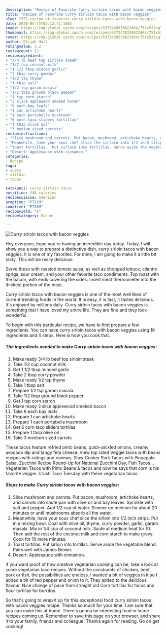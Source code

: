 ```yaml
---
description: "Recipe of Favorite Curry sirloin tacos with bacon veggies"
title: "Recipe of Favorite Curry sirloin tacos with bacon veggies"
slug: 2152-recipe-of-favorite-curry-sirloin-tacos-with-bacon-veggies
date: 2020-05-25T03:12:41.156Z
image: https://img-global.cpcdn.com/recipes/6373428338622464/751x532cq70/curry-sirloin-tacos-with-bacon-veggies-recipe-main-photo.jpg
thumbnail: https://img-global.cpcdn.com/recipes/6373428338622464/751x532cq70/curry-sirloin-tacos-with-bacon-veggies-recipe-main-photo.jpg
cover: https://img-global.cpcdn.com/recipes/6373428338622464/751x532cq70/curry-sirloin-tacos-with-bacon-veggies-recipe-main-photo.jpg
author: Elijah Hall
ratingvalue: 3.2
reviewcount: 12
recipeingredient:
- "3/4 lb beef top sirloin steak"
- "1/2 cup coconut milk"
- "1 1/2 tbsp minced garlic"
- "2 tbsp curry powder"
- "1/2 tsp thyme"
- "1 tbsp salt"
- "1/2 tsp garam masala"
- "1/2 tbsp ground black pepper"
- "1 tsp corn starch"
- "3 slice applewood smoked bacon"
- "6 each bay leafs"
- "1 can artichoke hearts"
- "1 each portabella mushroom"
- "6 corn taco sliders tortillas"
- "1 tbsp olive oil"
- "3 medium sized carrots"
recipeinstructions:
- "Slice mushroom and carrots. Put bacon, mushroom, artichoke hearts, and carrots into saute pan with olive oil and bay leaves. Sprinkle with salt and pepper. Add 1/2 cup of water. Simmer on medium for about 20 minutes or until mushrooms absorb all the water."
- "Meanwhile, have your sous chef slice the sirloin into 1/2 inch strips. Put in a mixing bowl. Coat with olive oil, thyme, curry powder, garlic, garam masala. Mix in 1/4 cup of coconut milk. Saute at medium heat for 10. Then add the rest of the coconut milk and corn starch to make gravy. Cook for 10 more minutes."
- "Toast tortillas.  Put sirloin into tortillas. Serve aside the vegetable blend. Pairs well with James Brown."
- "Desert: Applesauce with cinnamon."
categories:
- Recipe
tags:
- curry
- sirloin
- tacos

katakunci: curry sirloin tacos 
nutrition: 248 calories
recipecuisine: American
preptime: "PT11M"
cooktime: "PT38M"
recipeyield: "2"
recipecategory: Dinner

---
```



![Curry sirloin tacos with bacon veggies](https://img-global.cpcdn.com/recipes/6373428338622464/751x532cq70/curry-sirloin-tacos-with-bacon-veggies-recipe-main-photo.jpg)

Hey everyone, hope you're having an incredible day today. Today, I will show you a way to prepare a distinctive dish, curry sirloin tacos with bacon veggies. It is one of my favorites. For mine, I am going to make it a little bit tasty. This will be really delicious.

Serve these with roasted tomato salsa, as well as chopped lettuce, cilantro sprigs, sour cream, and your other favorite taco condiments. Top roast with the bacon, with ends covering the sides. Insert meat thermometer into the thickest portion of the meat.

Curry sirloin tacos with bacon veggies is one of the most well liked of current trending foods in the world. It is easy, it is fast, it tastes delicious. It's enjoyed by millions daily. Curry sirloin tacos with bacon veggies is something that I have loved my entire life. They are fine and they look wonderful.


To begin with this particular recipe, we have to first prepare a few ingredients. You can have curry sirloin tacos with bacon veggies using 16 ingredients and 4 steps. Here is how you cook that.

<!--inarticleads1-->

##### The ingredients needed to make Curry sirloin tacos with bacon veggies:

1. Make ready 3/4 lb beef top sirloin steak
1. Take 1/2 cup coconut milk
1. Get 1 1/2 tbsp minced garlic
1. Take 2 tbsp curry powder
1. Make ready 1/2 tsp thyme
1. Take 1 tbsp salt
1. Prepare 1/2 tsp garam masala
1. Take 1/2 tbsp ground black pepper
1. Get 1 tsp corn starch
1. Make ready 3 slice applewood smoked bacon
1. Take 6 each bay leafs
1. Prepare 1 can artichoke hearts
1. Prepare 1 each portabella mushroom
1. Get 6 corn taco sliders tortillas
1. Prepare 1 tbsp olive oil
1. Take 3 medium sized carrots


These tacos feature refried pinto beans, quick-pickled onions, creamy avocado dip and tangy feta cheese. View top rated Veggie tacos with beans recipes with ratings and reviews. Slow Cooker Pork Tacos with Pineapple Salsa, Zucchini Recipe Round-Up for National Zucchini Day, Fish Tacos… Vegetarian Tacos with Pinto Beans &amp; tacos and now he says that corn is his favorite veggie. Crush Taco Tuesday with these vegetarian tacos. 

<!--inarticleads2-->

##### Steps to make Curry sirloin tacos with bacon veggies:

1. Slice mushroom and carrots. Put bacon, mushroom, artichoke hearts, and carrots into saute pan with olive oil and bay leaves. Sprinkle with salt and pepper. Add 1/2 cup of water. Simmer on medium for about 20 minutes or until mushrooms absorb all the water.
1. Meanwhile, have your sous chef slice the sirloin into 1/2 inch strips. Put in a mixing bowl. Coat with olive oil, thyme, curry powder, garlic, garam masala. Mix in 1/4 cup of coconut milk. Saute at medium heat for 10. Then add the rest of the coconut milk and corn starch to make gravy. Cook for 10 more minutes.
1. Toast tortillas.  Put sirloin into tortillas. Serve aside the vegetable blend. Pairs well with James Brown.
1. Desert: Applesauce with cinnamon.


If you want proof of how creative vegetarian cooking can be, take a look at some vegetarian taco recipes. Without the constraints of chicken, beef, pork or fish, the possibilities are endless. I wanted a bit of veggies in it so I added a bit of red pepper and onion to it. They added to the delicious flavour. Nice change of pace from straight old Corn tortillas for tacos and flour tortillas for burritos. 

So that's going to wrap it up for this exceptional food curry sirloin tacos with bacon veggies recipe. Thanks so much for your time. I am sure that you can make this at home. There's gonna be interesting food in home recipes coming up. Remember to save this page on your browser, and share it to your family, friends and colleague. Thanks again for reading. Go on get cooking!
